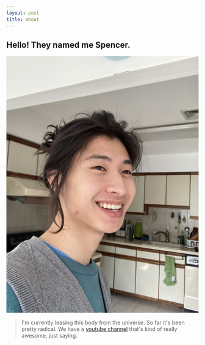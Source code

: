 ```yaml
---
layout: post
title: about
---
```

## Hello! They named me Spencer. 

![a picture of me](assets\images\spencer.jpeg)

>  I'm currently leasing this body from the universe. So far it's been pretty radical. We have a <a href="https://www.youtube.com/channel/UCX47DuX1PfNaLGWleFEHtLw" target="_blank">youtube channel</a> that's kind of really awesome, just saying.

